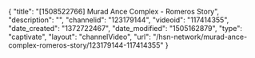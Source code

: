 {
    "title": "[1508522766] Murad Ance Complex - Romeros Story",
    "description": "",
    "channelid": "123179144",
    "videoid": "117414355",
    "date_created": "1372722467",
    "date_modified": "1505162879",
    "type": "captivate",
    "layout": "channelVideo",
    "url": "\/hsn-network\/murad-ance-complex-romeros-story\/123179144-117414355"
}